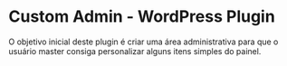 # Custom Admin - WordPress Plugin
O objetivo inicial deste plugin é criar uma área administrativa para que o usuário master consiga personalizar alguns itens simples do painel.